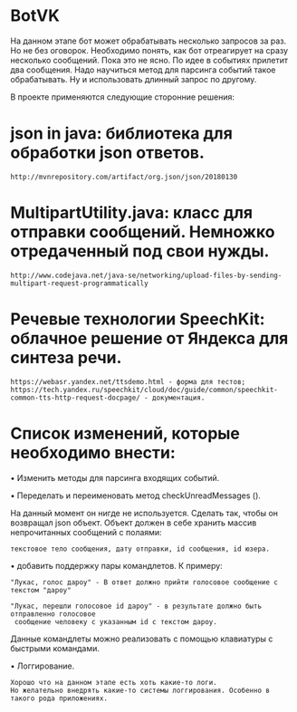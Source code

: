 # BotVK
На данном этапе бот может обрабатывать несколько запросов за раз. Но не без оговорок. Необходимо понять, как бот отреагирует на сразу несколько сообщений. Пока это не ясно. По идее в событиях прилетит два сообщения. Надо научиться метод для парсинга событий такое обрабатывать.
Ну и использовать длинный запрос по другому.

В проекте применяются следующие сторонние решения:
# json in java: библиотека для обработки json ответов.
    http://mvnrepository.com/artifact/org.json/json/20180130
# MultipartUtility.java: класс для отправки сообщений. Немножко отредаченный под свои нужды.
    http://www.codejava.net/java-se/networking/upload-files-by-sending-multipart-request-programmatically
# Речевые технологии SpeechKit: облачное решение от Яндекса для синтеза речи.
    https://webasr.yandex.net/ttsdemo.html - форма для тестов;
    https://tech.yandex.ru/speechkit/cloud/doc/guide/common/speechkit-common-tts-http-request-docpage/ - документация.
  
  
# Список изменений, которые необходимо внести:
•	Изменить методы для парсинга входящих событий. 

• Переделать и переименовать метод checkUnreadMessages ().

  На данный момент он нигде не используется.
  Сделать так, чтобы он возвращал json объект. Объект должен в себе хранить массив непрочитанных сообщений с полаями:
  
    текстовое тело сообщения, дату отправки, id сообщения, id юзера.

•	добавить поддержку пары командлетов.
  К примеру: 
  
    "Лукас, голос дароу" - В ответ должно прийти голосовое сообщение с текстом "дароу"
        
    "Лукас, перешли голосовое id дароу" - в результате должно быть отправленно голосовое
     сообщение человеку с указанным id c текстом дароу.
        
 Данные командлеты можно реализовать с помощью клавиатуры с быстрыми командами.

•	Логгирование.

    Хорошо что на данном этапе есть хоть какие-то логи.
    Но желательно внедрять какие-то системы логгирования. Особенно в такого рода приложениях.

